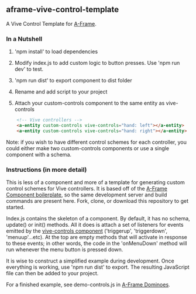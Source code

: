 ## aframe-vive-control-template

A Vive Control Template for [A-Frame](https://aframe.io).

### In a Nutshell

1) 'npm install' to load dependencies

2) Modify index.js to add custom logic to button presses. Use 'npm run dev' to test.

3) 'npm run dist' to export component to dist folder

4) Rename and add script to your project

5) Attach your custom-controls component to the same entity as vive-controls

```html
    <!-- Vive controllers -->
    <a-entity custom-controls vive-controls="hand: left"></a-entity>
    <a-entity custom-controls vive-controls="hand: right"></a-entity>
```

Note: if you wish to have different control schemes for each controller, you could either make two custom-controls components or use a single component with a schema.

### Instructions (in more detail)

This is less of a component and more of a template for generating custom control schemes for Vive controllers. It is based off of the [A-Frame Component boilerplate](https://github.com/ngokevin/aframe-component-boilerplate), so the same development server and build commands are present here. Fork, clone, or download this repository to get started.

Index.js contains the skeleton of a component. By default, it has no schema, update() or init() methods. All it does is attach a set of listeners for events emitted by the [vive-controls component](https://aframe.io/docs/master/components/vive-controls.html) ('triggerup', 'triggerdown', 'menuup'...etc). At the top are empty methods that will activate in response to these events; in other words, the code in the 'onMenuDown' method will run whenever the menu button is pressed down.

It is wise to construct a simplified example during development. Once everything is working, use 'npm run dist' to export. The resulting JavaScript file can then be added to your project.

For a finished example, see demo-controls.js in [A-Frame Dominoes](https://github.com/bryik/aframe-dominoes).